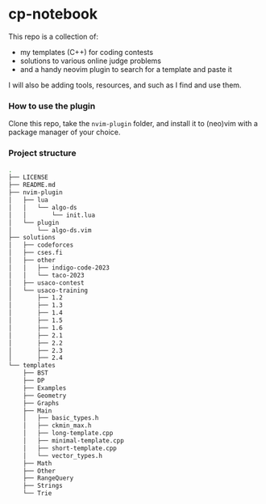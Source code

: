 # cp-notebook

This repo is a collection of:
  - my templates (C++) for coding contests
  - solutions to various online judge problems
  - and a handy neovim plugin to search for a template and paste it

I will also be adding tools, resources, and such as I find and use them.

### How to use the plugin

Clone this repo, take the `nvim-plugin` folder, and install it to (neo)vim with a package manager of your choice.

### Project structure

```bash
.
├── LICENSE
├── README.md
├── nvim-plugin
│   ├── lua
│   │   └── algo-ds
│   │       └── init.lua
│   └── plugin
│       └── algo-ds.vim
├── solutions
│   ├── codeforces
│   ├── cses.fi
│   ├── other
│   │   ├── indigo-code-2023
│   │   └── taco-2023
│   ├── usaco-contest
│   └── usaco-training
│       ├── 1.2
│       ├── 1.3
│       ├── 1.4
│       ├── 1.5
│       ├── 1.6
│       ├── 2.1
│       ├── 2.2
│       ├── 2.3
│       ├── 2.4
└── templates
    ├── BST
    ├── DP
    ├── Examples
    ├── Geometry
    ├── Graphs
    ├── Main
    │   ├── basic_types.h
    │   ├── ckmin_max.h
    │   ├── long-template.cpp
    │   ├── minimal-template.cpp
    │   ├── short-template.cpp
    │   └── vector_types.h
    ├── Math
    ├── Other
    ├── RangeQuery
    ├── Strings
    └── Trie
```
